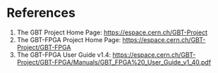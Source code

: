 # References
1. The GBT Project Home Page: https://espace.cern.ch/GBT-Project
2. The GBT-FPGA Project Home Page: https://espace.cern.ch/GBT-Project/GBT-FPGA
3. The GBT-FPGA User Guide v1.4: https://espace.cern.ch/GBT-Project/GBT-FPGA/Manuals/GBT_FPGA%20_User_Guide_v1_40.pdf


